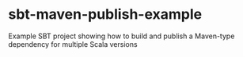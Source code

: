 sbt-maven-publish-example
=========================

Example SBT project showing how to build and publish a Maven-type dependency for multiple Scala versions
